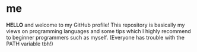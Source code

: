 # me
**HELLO** and welcome to my GitHub profile! This repository is basically my views on programming languages and some tips which I highly recommend to beginner programmers such as myself. (Everyone has trouble with the PATH variable tbh!)
